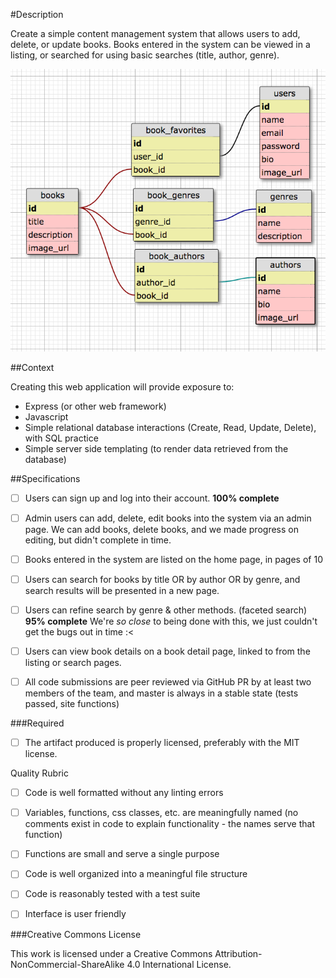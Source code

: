 #Description

Create a simple content management system that allows users to add, delete, or update books. Books entered in the system can be viewed in a listing, or searched for using basic searches (title, author, genre).


![Alt text](./public/images/simple-schema.png)


##Context

Creating this web application will provide exposure to:

- Express (or other web framework)
- Javascript
- Simple relational database interactions (Create, Read, Update, Delete), with SQL practice
- Simple server side templating (to render data retrieved from the database)


##Specifications

- [ ] Users can sign up and log into their account.  **100% complete**

- [ ] Admin users can add, delete, edit books into the system via an admin page. We can add books, delete books, and we made progress on editing, but didn't complete in time.

- [ ] Books entered in the system are listed on the home page, in pages of 10

- [ ] Users can search for books by title OR by author OR by genre, and search results will be presented in a new page.

- [ ] Users can refine search by genre & other methods. (faceted search) **95% complete** We're *so close* to being done with this, we just couldn't get the bugs out in time :<

- [ ] Users can view book details on a book detail page, linked to from the listing or search pages.

- [ ] All code submissions are peer reviewed via GitHub PR by at least two members of the team, and master is always in a stable state (tests passed, site functions)

###Required

- [ ] The artifact produced is properly licensed, preferably with the MIT license.

Quality Rubric

- [ ] Code is well formatted without any linting errors

- [ ] Variables, functions, css classes, etc. are meaningfully named (no comments exist in code to explain functionality - the names serve that function)

- [ ] Functions are small and serve a single purpose

- [ ] Code is well organized into a meaningful file structure

- [ ] Code is reasonably tested with a test suite

- [ ] Interface is user friendly

###Creative Commons License

This work is licensed under a Creative Commons Attribution-NonCommercial-ShareAlike 4.0 International License.
